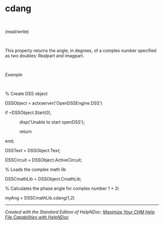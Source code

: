 # cdang

&nbsp;

(read/write)

&nbsp;

This property returns the angle, in degrees, of a complex number specified as two doubles: Realpart and imagpart.

&nbsp;

*Example*

&nbsp;

% Create DSS object

DSSObject = actxserver('OpenDSSEngine.DSS')

if ~DSSObject.Start(0),

&nbsp; &nbsp; &nbsp; &nbsp; &nbsp; &nbsp; disp('Unable to start openDSS');

&nbsp; &nbsp; &nbsp; &nbsp; &nbsp; &nbsp; return

end;

DSSText = DSSObject.Text;

DSSCircuit = DSSObject.ActiveCircuit;

% Loads the complex math lib

DSSCmathLib = DSSObject.CmathLib;

% Calculates the phase angle for complex number 1 + 2i

myAng = DSSCmathLib.cdang(1,2)

***
_Created with the Standard Edition of HelpNDoc: [Maximize Your CHM Help File Capabilities with HelpNDoc](<https://www.helpndoc.com/feature-tour/create-chm-help-files/>)_
